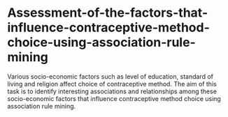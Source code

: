 # Assessment-of-the-factors-that-influence-contraceptive-method-choice-using-association-rule-mining
Various socio-economic factors such as level of education, standard of living and religion affect choice of contraceptive method. The aim of this task is to identify interesting associations and relationships among these socio-economic factors that influence contraceptive method choice using association rule mining.
